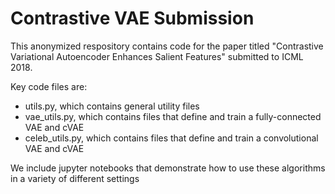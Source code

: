 # Contrastive VAE Submission

This anonymized respository contains code for the paper titled "Contrastive Variational Autoencoder Enhances Salient Features" submitted to ICML 2018.

Key code files are:
- utils.py, which contains general utility files
- vae_utils.py, which contains files that define and train a fully-connected VAE and cVAE
- celeb_utils.py, which contains files that define and train a convolutional VAE and cVAE

We include jupyter notebooks that demonstrate how to use these algorithms in a variety of different settings

